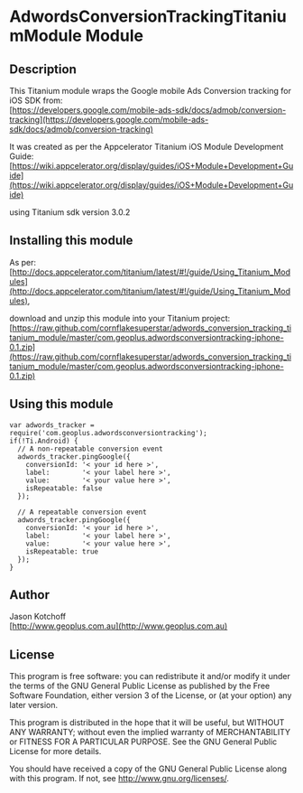 # AdwordsConversionTrackingTitaniumModule Module

## Description

This Titanium module wraps the Google mobile Ads Conversion tracking for iOS SDK from:  
[https://developers.google.com/mobile-ads-sdk/docs/admob/conversion-tracking](https://developers.google.com/mobile-ads-sdk/docs/admob/conversion-tracking)

It was created as per the Appcelerator Titanium iOS Module Development Guide:  
[https://wiki.appcelerator.org/display/guides/iOS+Module+Development+Guide](https://wiki.appcelerator.org/display/guides/iOS+Module+Development+Guide)

using Titanium sdk version 3.0.2

## Installing this module

As per:  
[http://docs.appcelerator.com/titanium/latest/#!/guide/Using_Titanium_Modules](http://docs.appcelerator.com/titanium/latest/#!/guide/Using_Titanium_Modules),

download and unzip this module into your Titanium project:  
[https://raw.github.com/cornflakesuperstar/adwords_conversion_tracking_titanium_module/master/com.geoplus.adwordsconversiontracking-iphone-0.1.zip](https://raw.github.com/cornflakesuperstar/adwords_conversion_tracking_titanium_module/master/com.geoplus.adwordsconversiontracking-iphone-0.1.zip)

## Using this module

    var adwords_tracker = require('com.geoplus.adwordsconversiontracking');
    if(!Ti.Android) {
      // A non-repeatable conversion event
      adwords_tracker.pingGoogle({
        conversionId: '< your id here >', 
        label:        '< your label here >',
        value:        '< your value here >',
        isRepeatable: false
      });

      // A repeatable conversion event
      adwords_tracker.pingGoogle({
        conversionId: '< your id here >', 
        label:        '< your label here >',
        value:        '< your value here >',
        isRepeatable: true
      });
    }

## Author

Jason Kotchoff  
[http://www.geoplus.com.au](http://www.geoplus.com.au)

## License

This program is free software: you can redistribute it and/or modify
it under the terms of the GNU General Public License as published by
the Free Software Foundation, either version 3 of the License, or
(at your option) any later version.

This program is distributed in the hope that it will be useful,
but WITHOUT ANY WARRANTY; without even the implied warranty of
MERCHANTABILITY or FITNESS FOR A PARTICULAR PURPOSE.  See the
GNU General Public License for more details.

You should have received a copy of the GNU General Public License
along with this program.  If not, see <http://www.gnu.org/licenses/>.
